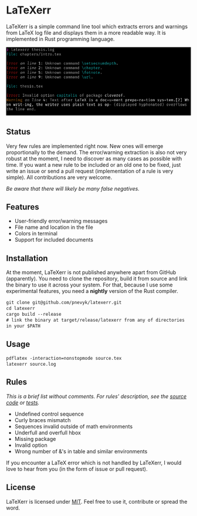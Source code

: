 # LaTeXerr

LaTeXerr is a simple command line tool which extracts errors and warnings from LaTeX log file and displays them in a
more readable way. It is implemented in Rust programming language.

![Example](screenshot.png)

## Status

Very few rules are implemented right now. New ones will emerge proportionally to the demand. The error/warning
extraction is also not very robust at the moment, I need to discover as many cases as possible with time. If you want a
new rule to be included or an old one to be fixed, just write an issue or send a pull request (implementation of a rule
is very simple). All contributions are very welcome.

*Be aware that there will likely be many false negatives.*

## Features

* User-friendly error/warning messages
* File name and location in the file
* Colors in terminal
* Support for included documents

## Installation

At the moment, LaTeXerr is not published anywhere apart from GitHub (apparently). You need to clone the repository,
build it from source and link the binary to use it across your system. For that, because I use some experimental
features, you need a **nightly** version of the Rust compiler.

```shell
git clone git@github.com/pnevyk/latexerr.git
cd latexerr
cargo build --release
# link the binary at target/release/latexerr from any of directories in your $PATH
```

## Usage

```shell
pdflatex -interaction=nonstopmode source.tex
latexerr source.log
```

## Rules

*This is a brief list without comments. For rules' description, see the [source
code](https://github.com/pnevyk/latexerr/blob/master/src/rules.rs) or
[tests](https://github.com/pnevyk/latexerr/tree/master/tests/).*

* Undefined control sequence
* Curly braces mismatch
* Sequences invalid outside of math environments
* Underfull and overfull hbox
* Missing package
* Invalid option
* Wrong number of &'s in table and similar environments

If you encounter a LaTeX error which is not handled by LaTeXerr, I would love to hear from you (in the form of issue or
pull request).

## License

LaTeXerr is licensed under [MIT](LICENSE). Feel free to use it, contribute or spread the word.
